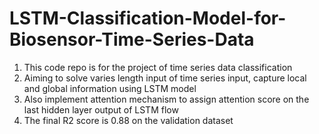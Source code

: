 # LSTM-Classification-Model-for-Biosensor-Time-Series-Data

1. This code repo is for the project of time series data classification
2. Aiming to solve varies length input of time series input, capture local and global information using LSTM model
3. Also implement attention mechanism to assign attention score on the last hidden layer output of LSTM flow
4. The final R2 score is 0.88 on the validation dataset  
